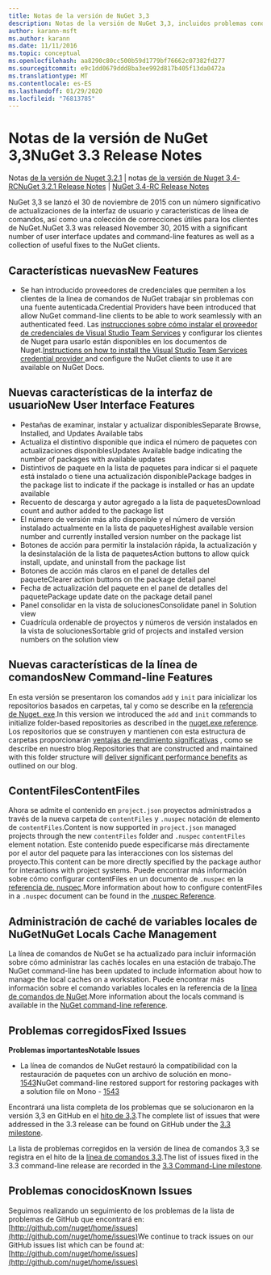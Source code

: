 ```yaml
---
title: Notas de la versión de NuGet 3,3
description: Notas de la versión de NuGet 3,3, incluidos problemas conocidos, correcciones de errores, características agregadas y DCR.
author: karann-msft
ms.author: karann
ms.date: 11/11/2016
ms.topic: conceptual
ms.openlocfilehash: aa8290c80cc500b59d1779bf76662c07382fd277
ms.sourcegitcommit: e9c1dd0679ddd8ba3ee992d817b405f13da0472a
ms.translationtype: MT
ms.contentlocale: es-ES
ms.lasthandoff: 01/29/2020
ms.locfileid: "76813785"
---
```

# <a name="nuget-33-release-notes"></a><span data-ttu-id="daa8d-103">Notas de la versión de NuGet 3,3</span><span class="sxs-lookup"><span data-stu-id="daa8d-103">NuGet 3.3 Release Notes</span></span>

<span data-ttu-id="daa8d-104">Notas [de la versión de Nuget 3.2.1](../release-notes/nuget-3.2.1.md) |  notas [de la versión de Nuget 3,4-RC](../release-notes/nuget-3.4-RC.md)</span><span class="sxs-lookup"><span data-stu-id="daa8d-104">[NuGet 3.2.1 Release Notes](../release-notes/nuget-3.2.1.md) | [NuGet 3.4-RC Release Notes](../release-notes/nuget-3.4-RC.md)</span></span>

<span data-ttu-id="daa8d-105">NuGet 3,3 se lanzó el 30 de noviembre de 2015 con un número significativo de actualizaciones de la interfaz de usuario y características de línea de comandos, así como una colección de correcciones útiles para los clientes de NuGet.</span><span class="sxs-lookup"><span data-stu-id="daa8d-105">NuGet 3.3 was released November 30, 2015 with a significant number of user interface updates and command-line features as well as a collection of useful fixes to the NuGet clients.</span></span>

## <a name="new-features"></a><span data-ttu-id="daa8d-106">Características nuevas</span><span class="sxs-lookup"><span data-stu-id="daa8d-106">New Features</span></span>

* <span data-ttu-id="daa8d-107">Se han introducido proveedores de credenciales que permiten a los clientes de la línea de comandos de NuGet trabajar sin problemas con una fuente autenticada.</span><span class="sxs-lookup"><span data-stu-id="daa8d-107">Credential Providers have been introduced that allow NuGet command-line clients to be able to work seamlessly with an authenticated feed.</span></span> <span data-ttu-id="daa8d-108">Las [instrucciones sobre cómo instalar el proveedor de credenciales de Visual Studio Team Services](../reference/extensibility/nuget-exe-credential-providers.md) y configurar los clientes de Nuget para usarlo están disponibles en los documentos de Nuget.</span><span class="sxs-lookup"><span data-stu-id="daa8d-108">[Instructions on how to install the Visual Studio Team Services credential provider ](../reference/extensibility/nuget-exe-credential-providers.md) and configure the NuGet clients to use it are available on NuGet Docs.</span></span>

## <a name="new-user-interface-features"></a><span data-ttu-id="daa8d-109">Nuevas características de la interfaz de usuario</span><span class="sxs-lookup"><span data-stu-id="daa8d-109">New User Interface Features</span></span>

* <span data-ttu-id="daa8d-110">Pestañas de examinar, instalar y actualizar disponibles</span><span class="sxs-lookup"><span data-stu-id="daa8d-110">Separate Browse, Installed, and Updates Available tabs</span></span>
* <span data-ttu-id="daa8d-111">Actualiza el distintivo disponible que indica el número de paquetes con actualizaciones disponibles</span><span class="sxs-lookup"><span data-stu-id="daa8d-111">Updates Available badge indicating the number of packages with available updates</span></span>
* <span data-ttu-id="daa8d-112">Distintivos de paquete en la lista de paquetes para indicar si el paquete está instalado o tiene una actualización disponible</span><span class="sxs-lookup"><span data-stu-id="daa8d-112">Package badges in the package list to indicate if the package is installed or has an update available</span></span>
* <span data-ttu-id="daa8d-113">Recuento de descarga y autor agregado a la lista de paquetes</span><span class="sxs-lookup"><span data-stu-id="daa8d-113">Download count and author added to the package list</span></span>
* <span data-ttu-id="daa8d-114">El número de versión más alto disponible y el número de versión instalado actualmente en la lista de paquetes</span><span class="sxs-lookup"><span data-stu-id="daa8d-114">Highest available version number and currently installed version number on the package list</span></span>
* <span data-ttu-id="daa8d-115">Botones de acción para permitir la instalación rápida, la actualización y la desinstalación de la lista de paquetes</span><span class="sxs-lookup"><span data-stu-id="daa8d-115">Action buttons to allow quick install, update, and uninstall from the package list</span></span>
* <span data-ttu-id="daa8d-116">Botones de acción más claros en el panel de detalles del paquete</span><span class="sxs-lookup"><span data-stu-id="daa8d-116">Clearer action buttons on the package detail panel</span></span>
* <span data-ttu-id="daa8d-117">Fecha de actualización del paquete en el panel de detalles del paquete</span><span class="sxs-lookup"><span data-stu-id="daa8d-117">Package update date on the package detail panel</span></span>
* <span data-ttu-id="daa8d-118">Panel consolidar en la vista de soluciones</span><span class="sxs-lookup"><span data-stu-id="daa8d-118">Consolidate panel in Solution view</span></span>
* <span data-ttu-id="daa8d-119">Cuadrícula ordenable de proyectos y números de versión instalados en la vista de soluciones</span><span class="sxs-lookup"><span data-stu-id="daa8d-119">Sortable grid of projects and installed version numbers on the solution view</span></span>

## <a name="new-command-line-features"></a><span data-ttu-id="daa8d-120">Nuevas características de la línea de comandos</span><span class="sxs-lookup"><span data-stu-id="daa8d-120">New Command-line Features</span></span>

<span data-ttu-id="daa8d-121">En esta versión se presentaron los comandos `add` y `init` para inicializar los repositorios basados en carpetas, tal y como se describe en la [referencia de Nuget. exe](../reference/nuget-exe-cli-reference.md).</span><span class="sxs-lookup"><span data-stu-id="daa8d-121">In this version we introduced the `add` and `init` commands to initialize folder-based repositories as described in the [nuget.exe reference](../reference/nuget-exe-cli-reference.md).</span></span> <span data-ttu-id="daa8d-122">Los repositorios que se construyen y mantienen con esta estructura de carpetas proporcionarán [ventajas de rendimiento significativas](http://blog.nuget.org/20150922/Accelerate-Package-Source.html) , como se describe en nuestro blog.</span><span class="sxs-lookup"><span data-stu-id="daa8d-122">Repositories that are constructed and maintained with this folder structure will [deliver significant performance benefits](http://blog.nuget.org/20150922/Accelerate-Package-Source.html) as outlined on our blog.</span></span>

## <a name="contentfiles"></a><span data-ttu-id="daa8d-123">ContentFiles</span><span class="sxs-lookup"><span data-stu-id="daa8d-123">ContentFiles</span></span>

<span data-ttu-id="daa8d-124">Ahora se admite el contenido en `project.json` proyectos administrados a través de la nueva carpeta de `contentFiles` y `.nuspec` notación de elemento de `contentFiles`.</span><span class="sxs-lookup"><span data-stu-id="daa8d-124">Content is now supported in `project.json` managed projects through the new `contentFiles` folder and `.nuspec` `contentFiles` element notation.</span></span>  <span data-ttu-id="daa8d-125">Este contenido puede especificarse más directamente por el autor del paquete para las interacciones con los sistemas del proyecto.</span><span class="sxs-lookup"><span data-stu-id="daa8d-125">This content can be more directly specified by the package author for interactions with project systems.</span></span>  <span data-ttu-id="daa8d-126">Puede encontrar más información sobre cómo configurar contentFiles en un documento de `.nuspec` en la [referencia de. nuspec](../reference/nuspec.md).</span><span class="sxs-lookup"><span data-stu-id="daa8d-126">More information about how to configure contentFiles in a `.nuspec` document can be found in the [.nuspec Reference](../reference/nuspec.md).</span></span>

## <a name="nuget-locals-cache-management"></a><span data-ttu-id="daa8d-127">Administración de caché de variables locales de NuGet</span><span class="sxs-lookup"><span data-stu-id="daa8d-127">NuGet Locals Cache Management</span></span>

<span data-ttu-id="daa8d-128">La línea de comandos de NuGet se ha actualizado para incluir información sobre cómo administrar las cachés locales en una estación de trabajo.</span><span class="sxs-lookup"><span data-stu-id="daa8d-128">The NuGet command-line has been updated to include information about how to manage the local caches on a workstation.</span></span>  <span data-ttu-id="daa8d-129">Puede encontrar más información sobre el comando variables locales en la referencia de la [línea de comandos de NuGet](../reference/cli-reference/cli-ref-locals.md).</span><span class="sxs-lookup"><span data-stu-id="daa8d-129">More information about the locals command is available in the [NuGet command-line reference](../reference/cli-reference/cli-ref-locals.md).</span></span>

## <a name="fixed-issues"></a><span data-ttu-id="daa8d-130">Problemas corregidos</span><span class="sxs-lookup"><span data-stu-id="daa8d-130">Fixed Issues</span></span>

<span data-ttu-id="daa8d-131">**Problemas importantes**</span><span class="sxs-lookup"><span data-stu-id="daa8d-131">**Notable Issues**</span></span>

* <span data-ttu-id="daa8d-132">La línea de comandos de NuGet restauró la compatibilidad con la restauración de paquetes con un archivo de solución en mono- [1543](https://github.com/NuGet/Home/issues/1543)</span><span class="sxs-lookup"><span data-stu-id="daa8d-132">NuGet command-line restored support for restoring packages with a solution file on Mono - [1543](https://github.com/NuGet/Home/issues/1543)</span></span>

<span data-ttu-id="daa8d-133">Encontrará una lista completa de los problemas que se solucionaron en la versión 3,3 en GitHub en el [hito de 3,3](https://github.com/NuGet/Home/issues?q=is%3Aissue+milestone%3A3.3.0+is%3Aclosed).</span><span class="sxs-lookup"><span data-stu-id="daa8d-133">The complete list of issues that were addressed in the 3.3 release can be found on GitHub under the [3.3 milestone](https://github.com/NuGet/Home/issues?q=is%3Aissue+milestone%3A3.3.0+is%3Aclosed).</span></span>

<span data-ttu-id="daa8d-134">La lista de problemas corregidos en la versión de línea de comandos 3,3 se registra en el hito de la [línea de comandos 3,3](https://github.com/NuGet/Home/issues?q=is%3Aissue+is%3Aclosed+milestone%3A3.3.0-commandline).</span><span class="sxs-lookup"><span data-stu-id="daa8d-134">The list of issues fixed in the 3.3 command-line release are recorded in the [3.3 Command-Line milestone](https://github.com/NuGet/Home/issues?q=is%3Aissue+is%3Aclosed+milestone%3A3.3.0-commandline).</span></span>

## <a name="known-issues"></a><span data-ttu-id="daa8d-135">Problemas conocidos</span><span class="sxs-lookup"><span data-stu-id="daa8d-135">Known Issues</span></span>

<span data-ttu-id="daa8d-136">Seguimos realizando un seguimiento de los problemas de la lista de problemas de GitHub que encontrará en: [http://github.com/nuget/home/issues](http://github.com/nuget/home/issues)</span><span class="sxs-lookup"><span data-stu-id="daa8d-136">We continue to track issues on our GitHub issues list which can be found at: [http://github.com/nuget/home/issues](http://github.com/nuget/home/issues)</span></span>
